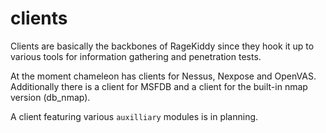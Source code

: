 # clients

Clients are basically the backbones of RageKiddy since they hook it up to various tools for information gathering and penetration tests.

At the moment chameleon has clients for Nessus, Nexpose and OpenVAS.
Additionally there is a client for MSFDB and a client for the built-in nmap version (db_nmap).

A client featuring various `auxilliary` modules is in planning.